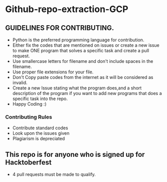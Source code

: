 # Github-repo-extraction-GCP

## GUIDELINES FOR CONTRIBUTING.

- Python is the preferred programming language for contribution.
- Either fix the codes that are mentioned on issues or create a new issue to make ONE program that solves a specific task and create a pull request.
- Use smallercase letters for filename and don't include spaces in the filename.
- Use proper file extensions for your file.
- Don't Copy paste codes from the internet as it will be considered as invalid.
- Create a new Issue stating what the program does,and a short description of the program if you want to add new programs that does a specific task into the repo.
- Happy Coding :)


### Contributing Rules

- Contribute standard codes
- Look upon the issues given
- Plagiarism is depreciated

## This repo is for anyone who is signed up for Hacktoberfest

- 4 pull requests must be made to qualify.
